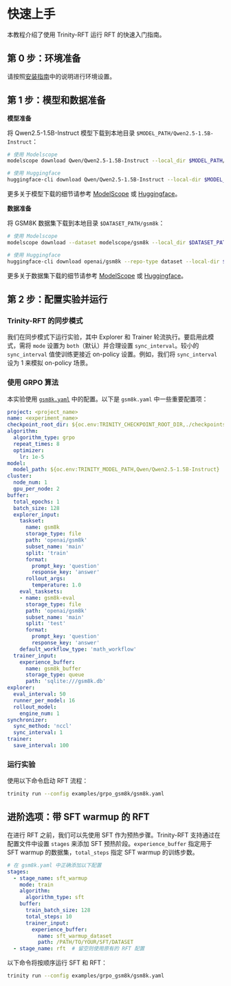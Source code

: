 # 快速上手

本教程介绍了使用 Trinity-RFT 运行 RFT 的快速入门指南。

## 第 0 步：环境准备

请按照[安装指南](./trinity_installation.md)中的说明进行环境设置。


## 第 1 步：模型和数据准备


**模型准备**

将 Qwen2.5-1.5B-Instruct 模型下载到本地目录 `$MODEL_PATH/Qwen2.5-1.5B-Instruct`：

```bash
# 使用 Modelscope
modelscope download Qwen/Qwen2.5-1.5B-Instruct --local_dir $MODEL_PATH/Qwen2.5-1.5B-Instruct

# 使用 Huggingface
huggingface-cli download Qwen/Qwen2.5-1.5B-Instruct --local-dir $MODEL_PATH/Qwen2.5-1.5B-Instruct
```

更多关于模型下载的细节请参考 [ModelScope](https://modelscope.cn/docs/models/download) 或 [Huggingface](https://huggingface.co/docs/huggingface_hub/main/en/guides/cli)。

**数据准备**

将 GSM8K 数据集下载到本地目录 `$DATASET_PATH/gsm8k`：

```bash
# 使用 Modelscope
modelscope download --dataset modelscope/gsm8k --local_dir $DATASET_PATH/gsm8k

# 使用 Huggingface
huggingface-cli download openai/gsm8k --repo-type dataset --local-dir $DATASET_PATH/gsm8k
```

更多关于数据集下载的细节请参考 [ModelScope](https://modelscope.cn/docs/datasets/download) 或 [Huggingface](https://huggingface.co/docs/huggingface_hub/main/en/guides/cli#download-a-dataset-or-a-space)。

## 第 2 步：配置实验并运行

### Trinity-RFT 的同步模式

我们在同步模式下运行实验，其中 Explorer 和 Trainer 轮流执行。要启用此模式，需将 `mode` 设置为 `both`（默认）并合理设置 `sync_interval`。较小的 `sync_interval` 值使训练更接近 on-policy 设置。例如，我们将 `sync_interval` 设为 1 来模拟 on-policy 场景。

### 使用 GRPO 算法

本实验使用 [`gsm8k.yaml`](https://github.com/modelscope/Trinity-RFT/tree/main/examples/grpo_gsm8k/gsm8k.yaml) 中的配置。以下是 `gsm8k.yaml` 中一些重要配置项：

```yaml
project: <project_name>
name: <experiment_name>
checkpoint_root_dir: ${oc.env:TRINITY_CHECKPOINT_ROOT_DIR,./checkpoints}
algorithm:
  algorithm_type: grpo
  repeat_times: 8
  optimizer:
    lr: 1e-5
model:
  model_path: ${oc.env:TRINITY_MODEL_PATH,Qwen/Qwen2.5-1.5B-Instruct}
cluster:
  node_num: 1
  gpu_per_node: 2
buffer:
  total_epochs: 1
  batch_size: 128
  explorer_input:
    taskset:
      name: gsm8k
      storage_type: file
      path: 'openai/gsm8k'
      subset_name: 'main'
      split: 'train'
      format:
        prompt_key: 'question'
        response_key: 'answer'
      rollout_args:
        temperature: 1.0
    eval_tasksets:
    - name: gsm8k-eval
      storage_type: file
      path: 'openai/gsm8k'
      subset_name: 'main'
      split: 'test'
      format:
        prompt_key: 'question'
        response_key: 'answer'
    default_workflow_type: 'math_workflow'
  trainer_input:
    experience_buffer:
      name: gsm8k_buffer
      storage_type: queue
      path: 'sqlite:///gsm8k.db'
explorer:
  eval_interval: 50
  runner_per_model: 16
  rollout_model:
    engine_num: 1
synchronizer:
  sync_method: 'nccl'
  sync_interval: 1
trainer:
  save_interval: 100
```


### 运行实验

使用以下命令启动 RFT 流程：

```bash
trinity run --config examples/grpo_gsm8k/gsm8k.yaml
```



## 进阶选项：带 SFT warmup 的 RFT

在进行 RFT 之前，我们可以先使用 SFT 作为预热步骤。Trinity-RFT 支持通过在配置文件中设置 `stages` 来添加 SFT 预热阶段。`experience_buffer` 指定用于 SFT warmup 的数据集，`total_steps` 指定 SFT warmup 的训练步数。

```yaml
# 在 gsm8k.yaml 中正确添加以下配置
stages:
  - stage_name: sft_warmup
    mode: train
    algorithm:
      algorithm_type: sft
    buffer:
      train_batch_size: 128
      total_steps: 10
      trainer_input:
        experience_buffer:
          name: sft_warmup_dataset
          path: /PATH/TO/YOUR/SFT/DATASET
  - stage_name: rft  # 留空则使用原有的 RFT 配置
```

以下命令将按顺序运行 SFT 和 RFT：

```bash
trinity run --config examples/grpo_gsm8k/gsm8k.yaml
```
